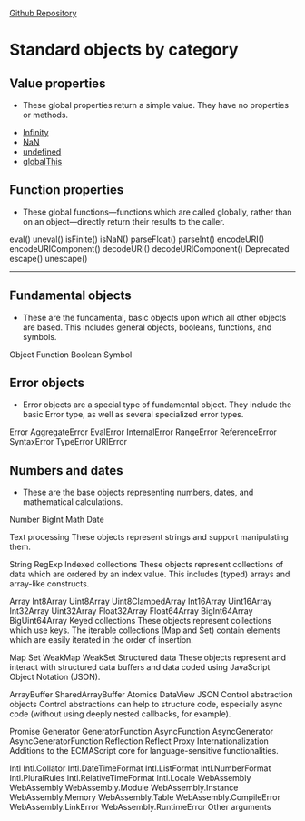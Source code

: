 [Github Repository](https://github.com/RussellAbraham/js/)

# Standard objects by category

## Value properties

- These global properties return a simple value. They have no properties or methods.

* [Infinity]()
* [NaN]()
* [undefined]()
* [globalThis]()

## Function properties

- These global functions—functions which are called globally, rather than on an object—directly return their results to the caller.

eval()
uneval() 
isFinite()
isNaN()
parseFloat()
parseInt()
encodeURI()
encodeURIComponent()
decodeURI()
decodeURIComponent()
    Deprecated
        escape()
        unescape()

---

## Fundamental objects

- These are the fundamental, basic objects upon which all other objects are based. This includes general objects, booleans, functions, and symbols.

Object
Function
Boolean
Symbol

## Error objects

- Error objects are a special type of fundamental object. They include the basic Error type, as well as several specialized error types.

Error
AggregateError 
EvalError
InternalError
RangeError
ReferenceError
SyntaxError
TypeError
URIError

## Numbers and dates

- These are the base objects representing numbers, dates, and mathematical calculations.

Number
BigInt
Math
Date

Text processing
These objects represent strings and support manipulating them.

String
RegExp
Indexed collections
These objects represent collections of data which are ordered by an index value. This includes (typed) arrays and array-like constructs.

Array
Int8Array
Uint8Array
Uint8ClampedArray
Int16Array
Uint16Array
Int32Array
Uint32Array
Float32Array
Float64Array
BigInt64Array
BigUint64Array
Keyed collections
These objects represent collections which use keys. The iterable collections (Map and Set) contain elements which are easily iterated in the order of insertion.

Map
Set
WeakMap
WeakSet
Structured data
These objects represent and interact with structured data buffers and data coded using JavaScript Object Notation (JSON).

ArrayBuffer
SharedArrayBuffer
Atomics
DataView
JSON
Control abstraction objects
Control abstractions can help to structure code, especially async code (without using deeply nested callbacks, for example).

Promise
Generator
GeneratorFunction
AsyncFunction
AsyncGenerator
AsyncGeneratorFunction
Reflection
Reflect
Proxy
Internationalization
Additions to the ECMAScript core for language-sensitive functionalities.

Intl
Intl.Collator
Intl.DateTimeFormat
Intl.ListFormat
Intl.NumberFormat
Intl.PluralRules
Intl.RelativeTimeFormat
Intl.Locale
WebAssembly
WebAssembly
WebAssembly.Module
WebAssembly.Instance
WebAssembly.Memory
WebAssembly.Table
WebAssembly.CompileError
WebAssembly.LinkError
WebAssembly.RuntimeError
Other
arguments